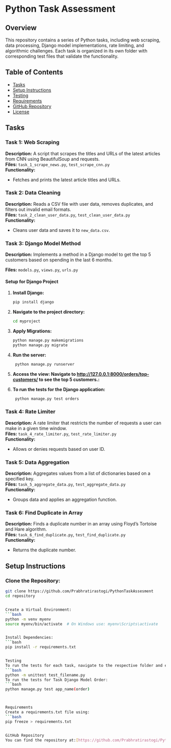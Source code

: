 # Python Task Assessment

## Overview
This repository contains a series of Python tasks, including web scraping, data processing, Django model implementations, rate limiting, and algorithmic challenges. Each task is organized in its own folder with corresponding test files that validate the functionality.

## Table of Contents
- [Tasks](#tasks)
- [Setup Instructions](#setup-instructions)
- [Testing](#testing)
- [Requirements](#requirements)
- [GitHub Repository](#github-repository)
- [License](#license)

## Tasks

### Task 1: Web Scraping
**Description:** A script that scrapes the titles and URLs of the latest articles from CNN using BeautifulSoup and requests.  
**Files:** `task_1_scrape_news.py`, `test_scrape_cnn.py`  
**Functionality:**
- Fetches and prints the latest article titles and URLs.

### Task 2: Data Cleaning
**Description:** Reads a CSV file with user data, removes duplicates, and filters out invalid email formats.  
**Files:** `task_2_clean_user_data.py`, `test_clean_user_data.py`  
**Functionality:**
- Cleans user data and saves it to `new_data.csv`.


### Task 3: Django Model Method

**Description:** Implements a method in a Django model to get the top 5 customers based on spending in the last 6 months.

**Files:** `models.py`, `views.py`, `urls.py`

#### Setup for Django Project

1. **Install Django:**
   ```bash
   pip install django

2. **Navigate to the project directory:**
   ```bash
   cd myproject

3. **Apply Migrations:**
   ```bash
   python manage.py makemigrations
   python manage.py migrate

4. **Run the server:**
   ```bash
    python manage.py runserver

5. **Access the view: Navigate to http://127.0.0.1:8000/orders/top-customers/ to see the top 5 customers.:**

6. **To run the tests for the Django application:**
   ```bash
    python manage.py test orders


### Task 4: Rate Limiter
**Description:** A rate limiter that restricts the number of requests a user can make in a given time window.  
**Files:** `task_4_rate_limiter.py`, `test_rate_limiter.py`  
**Functionality:**
- Allows or denies requests based on user ID.

### Task 5: Data Aggregation
**Description:** Aggregates values from a list of dictionaries based on a specified key.  
**Files:** `task_5_aggregate_data.py`, `test_aggregate_data.py`  
**Functionality:**
- Groups data and applies an aggregation function.

### Task 6: Find Duplicate in Array
**Description:** Finds a duplicate number in an array using Floyd’s Tortoise and Hare algorithm.  
**Files:** `task_6_find_duplicate.py`, `test_find_duplicate.py`  
**Functionality:**
- Returns the duplicate number.

## Setup Instructions

### Clone the Repository:
```bash
git clone https://github.com/Prabhratirastogi/PythonTaskAssesment
cd repository


Create a Virtual Environment:
```bash
python -m venv myenv
source myenv/bin/activate  # On Windows use: myenv\Scripts\activate


Install Dependencies:
```bash
pip install -r requirements.txt


Testing
To run the tests for each task, navigate to the respective folder and execute:
```bash
python -m unittest test_filename.py
To run the tests for Task Django Model Order:
```bash
python manage.py test app_name(order)



Requirements
Create a requirements.txt file using:
```bash
pip freeze > requirements.txt


GitHub Repository
You can find the repository at:[https://github.com/Prabhratirastogi/PythonTaskAssesment]



